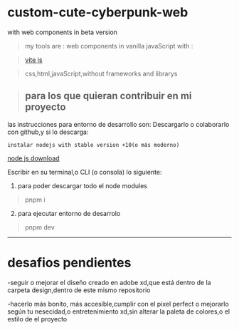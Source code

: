 # custom-cute-cyberpunk-web
with web components in beta version  

>my tools are : web components in vanilla javaScript with :

 >[vite  js](https://vitejs.dev/)
 
 >css,html,javaScript,without frameworks and librarys

>##  **para los que quieran contribuir en mi proyecto**
las instrucciones para entorno de desarrollo son:
Descargarlo o colaborarlo con github,y si lo descarga:

    instalar nodejs with stable version +10(o más moderno) 
    
<a href="https://nodejs.org/en/download" title="oficial website" target="_blank">node js download</a> 

Escribir en su terminal,o CLI (o consola) lo siguiente:


1)   para poder descargar todo el node modules

>pnpm i

2) para ejecutar entorno de desarrolo

>pnpm dev
----------------
# desafios pendientes

-seguir o mejorar el diseño creado en adobe xd,que está dentro de la carpeta design,dentro de este mismo repositorio

-hacerlo más bonito, más accesible,cumplir con el pixel perfect o mejorarlo según tu nesecidad,o entretenimiento xd,sin alterar la paleta de colores,o el estilo de el proyecto